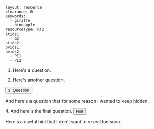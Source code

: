 ````
layout: resource
clearance: 0
keywords:
  - giraffe
  - pineapple
resourceType: RT2
stids1:
  - G2
stids2:
pvids1:
pvids2:
  - PI1
  - PI2
````
1. Here's a question.

2. Here's another question.

<button type="button" class="btn btn-action" data-toggle="collapse" data-target="#question3">
  3. Question
</button>

<div id="question3" class="collapse">
  <p>
    And here's a question that for some reason I wanted to keep hidden.
  </p>
</div>

<div class="well">
  4.  And here's the final question.

  <button type="button" class="btn btn-action" data-toggle="collapse" data-target="#question4">
    Hint
  </button>

  <div id="question4" class="collapse">
    <p>
      Here's a useful hint that I don't want to reveal too soon.
    </p>
  </div>
</div>


